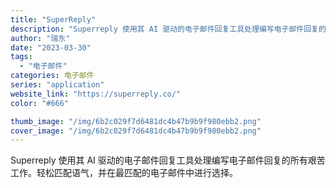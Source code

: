 ```yaml
---
title: "SuperReply"
description: "Superreply 使用其 AI 驱动的电子邮件回复工具处理编写电子邮件回复的所有艰苦工作。轻松匹配语气，并在最匹配的"
author: "瑞东"
date: "2023-03-30"
tags:
  - "电子邮件"
categories: 电子邮件
series: "application"
website_link: "https://superreply.co/"
color: "#666"

thumb_image: "/img/6b2c029f7d6481dc4b47b9b9f980ebb2.png"
cover_image: "/img/6b2c029f7d6481dc4b47b9b9f980ebb2.png"
---
```


Superreply 使用其 AI 驱动的电子邮件回复工具处理编写电子邮件回复的所有艰苦工作。轻松匹配语气，并在最匹配的电子邮件中进行选择。